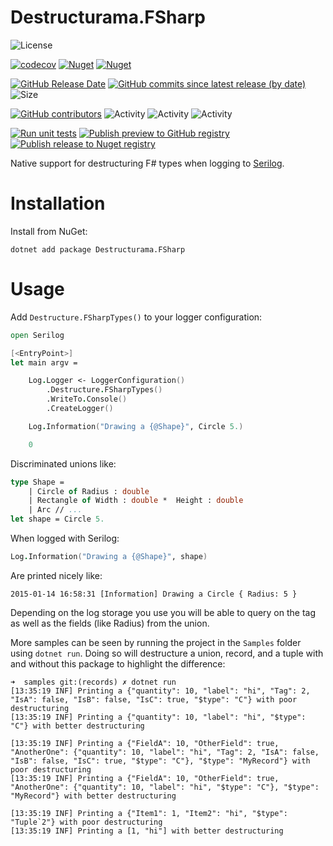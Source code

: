 # Destructurama.FSharp

![License](https://img.shields.io/github/license/destructurama/fsharp)

[![codecov](https://codecov.io/gh/destructurama/fsharp/graph/badge.svg?token=cmGjxrA7Lh)](https://codecov.io/gh/destructurama/fsharp)
[![Nuget](https://img.shields.io/nuget/dt/Destructurama.FSharp)](https://www.nuget.org/packages/Destructurama.FSharp)
[![Nuget](https://img.shields.io/nuget/v/Destructurama.FSharp)](https://www.nuget.org/packages/Destructurama.FSharp)

[![GitHub Release Date](https://img.shields.io/github/release-date/destructurama/fsharp?label=released)](https://github.com/destructurama/fsharp/releases)
[![GitHub commits since latest release (by date)](https://img.shields.io/github/commits-since/destructurama/fsharp/latest?label=new+commits)](https://github.com/destructurama/fsharp/commits/master)
![Size](https://img.shields.io/github/repo-size/destructurama/fsharp)

[![GitHub contributors](https://img.shields.io/github/contributors/destructurama/fsharp)](https://github.com/destructurama/fsharp/graphs/contributors)
![Activity](https://img.shields.io/github/commit-activity/w/destructurama/fsharp)
![Activity](https://img.shields.io/github/commit-activity/m/destructurama/fsharp)
![Activity](https://img.shields.io/github/commit-activity/y/destructurama/fsharp)

[![Run unit tests](https://github.com/destructurama/fsharp/actions/workflows/test.yml/badge.svg)](https://github.com/destructurama/fsharp/actions/workflows/test.yml)
[![Publish preview to GitHub registry](https://github.com/destructurama/fsharp/actions/workflows/publish-preview.yml/badge.svg)](https://github.com/destructurama/fsharp/actions/workflows/publish-preview.yml)
[![Publish release to Nuget registry](https://github.com/destructurama/fsharp/actions/workflows/publish-release.yml/badge.svg)](https://github.com/destructurama/fsharp/actions/workflows/publish-release.yml)

Native support for destructuring F# types when logging to [Serilog](https://serilog.net).

# Installation

Install from NuGet:

```
dotnet add package Destructurama.FSharp
```

# Usage

Add `Destructure.FSharpTypes()` to your logger configuration:

```fsharp
open Serilog

[<EntryPoint>]
let main argv = 

    Log.Logger <- LoggerConfiguration()
        .Destructure.FSharpTypes()
        .WriteTo.Console()
        .CreateLogger()

    Log.Information("Drawing a {@Shape}", Circle 5.)

    0
```

Discriminated unions like:

```fsharp
type Shape =
    | Circle of Radius : double
    | Rectangle of Width : double *  Height : double
    | Arc // ...
let shape = Circle 5.
```

When logged with Serilog:

```fsharp
Log.Information("Drawing a {@Shape}", shape)
```

Are printed nicely like:

```
2015-01-14 16:58:31 [Information] Drawing a Circle { Radius: 5 }
```

Depending on the log storage you use you will be able to query on the tag as well
as the fields (like Radius) from the union.

More samples can be seen by running the project in the `Samples` folder using
`dotnet run`. Doing so will destructure a union, record, and a tuple with and
without this package to highlight the difference:

```
➜  samples git:(records) ✗ dotnet run
[13:35:19 INF] Printing a {"quantity": 10, "label": "hi", "Tag": 2, "IsA": false, "IsB": false, "IsC": true, "$type": "C"} with poor destructuring
[13:35:19 INF] Printing a {"quantity": 10, "label": "hi", "$type": "C"} with better destructuring

[13:35:19 INF] Printing a {"FieldA": 10, "OtherField": true, "AnotherOne": {"quantity": 10, "label": "hi", "Tag": 2, "IsA": false, "IsB": false, "IsC": true, "$type": "C"}, "$type": "MyRecord"} with poor destructuring
[13:35:19 INF] Printing a {"FieldA": 10, "OtherField": true, "AnotherOne": {"quantity": 10, "label": "hi", "$type": "C"}, "$type": "MyRecord"} with better destructuring

[13:35:19 INF] Printing a {"Item1": 1, "Item2": "hi", "$type": "Tuple`2"} with poor destructuring
[13:35:19 INF] Printing a [1, "hi"] with better destructuring
```
